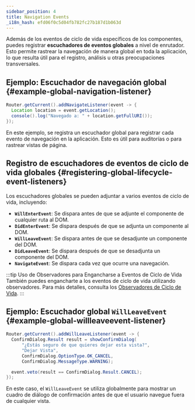 ```yaml
---
sidebar_position: 4
title: Navigation Events
_i18n_hash: efd06f0c5d04fb782fc27b187d1b063d
---
```

Además de los eventos de ciclo de vida específicos de los componentes, puedes registrar **escuchadores de eventos globales** a nivel de enrutador. Esto permite rastrear la navegación de manera global en toda la aplicación, lo que resulta útil para el registro, análisis u otras preocupaciones transversales.

## Ejemplo: Escuchador de navegación global {#example-global-navigation-listener}

```java
Router.getCurrent().addNavigateListener(event -> {
  Location location = event.getLocation();
  console().log("Navegado a: " + location.getFullURI());
});
```

En este ejemplo, se registra un escuchador global para registrar cada evento de navegación en la aplicación. Esto es útil para auditorías o para rastrear vistas de página.

## Registro de escuchadores de eventos de ciclo de vida globales {#registering-global-lifecycle-event-listeners}

Los escuchadores globales se pueden adjuntar a varios eventos de ciclo de vida, incluyendo:

- **`WillEnterEvent`**: Se dispara antes de que se adjunte el componente de cualquier ruta al DOM.
- **`DidEnterEvent`**: Se dispara después de que se adjunta un componente al DOM.
- **`WillLeaveEvent`**: Se dispara antes de que se desadjunte un componente del DOM.
- **`DidLeaveEvent`**: Se dispara después de que se desadjunta un componente del DOM.
- **`NavigateEvent`**: Se dispara cada vez que ocurre una navegación.

:::tip Uso de Observadores para Engancharse a Eventos de Ciclo de Vida
También puedes engancharte a los eventos de ciclo de vida utilizando observadores. Para más detalles, consulta los [Observadores de Ciclo de Vida](./observers).
:::

## Ejemplo: Escuchador global `WillLeaveEvent` {#example-global-willleaveevent-listener}

```java
Router.getCurrent().addWillLeaveListener(event -> {
  ConfirmDialog.Result result = showConfirmDialog(
      "¿Estás seguro de que quieres dejar esta vista?",
      "Dejar Vista",
      ConfirmDialog.OptionType.OK_CANCEL,
      ConfirmDialog.MessageType.WARNING);

  event.veto(result == ConfirmDialog.Result.CANCEL);
});
```

En este caso, el `WillLeaveEvent` se utiliza globalmente para mostrar un cuadro de diálogo de confirmación antes de que el usuario navegue fuera de cualquier vista.
